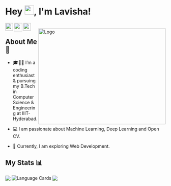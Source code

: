 # Hey <img src="https://github.com/TheDudeThatCode/TheDudeThatCode/blob/master/Assets/Hi.gif" width="29px">, I'm Lavisha!

<a href="https://www.linkedin.com/in/lavisha-bhambri-630384196/">
  <img align="left" width="24px" src="https://cdn.jsdelivr.net/npm/simple-icons@v3/icons/linkedin.svg"  />
</a>
<a href="mailto:bhambrilavisha@gmail.com">
  <img align="left" width="26px" src="https://cdn.jsdelivr.net/npm/simple-icons@v3/icons/gmail.svg" />
</a>
<a href="https://www.instagram.com/lavishabhambri/">
    <img align="left" width="24px" src="https://cdn.jsdelivr.net/npm/simple-icons@v3/icons/instagram.svg" />
</a>  
<br />
<img src="https://cdn.dribbble.com/users/1519660/screenshots/4536550/girl-_-laptop.gif" align="right" alt="Logo" width="400" height="300">

## About Me 🚀

* 🎓👨‍💻 I’m a coding enthusiast & pursuing my B.Tech in Computer Science & Engineering at IIIT-Hyderabad. 

* 💻  I am passionate about Machine Learning, Deep Learning and Open CV.

* 🔭 Currently, I am exploring Web Development. 


<!--## Here is what I’m currently working on 
Here are some ideas to get you started:
- 🔭 I’m currently working at ... IIIT Hyderabad.
- 🌱 I’m currently learning ... Web Develeopment.
- 💬 Ask me about ... Anything!
- 😄 Pronouns: ... She/Her-->
<!--- 📫 How to reach me: ...-->
<!--- 👯 I’m looking to collaborate on ...--> 
<!--- 🤔 I’m looking for help with ... -->
<!--- ⚡ Fun fact: ... -->

## My Stats 📊

<img align="center" src="https://github-readme-stats.vercel.app/api?username=lavishabhambri&hide=issues&count_private=true&show_icons=true&repo=github-readme-stats&show_icons=true&theme=radical" />

<img align="center" alt="Language Cards" src="https://github-readme-stats.vercel.app/api/top-langs/?username=lavishabhambri&layout=compact&theme=radical" />

<img align="center" src="https://komarev.com/ghpvc/?username=lavishabhambri" />
